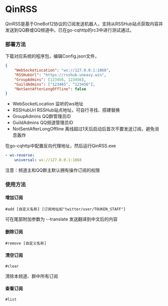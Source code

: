 # QinRSS
QinRSS是基于OneBot12协议的订阅发送机器人，支持从RSSHub站点获取内容并发送到QQ群或QQ频道中。已在go-cqhttp的rc3中进行测试通过。

### 部署方法
下载对应系统的程序包，编辑Config.json文件，

```json
{
    "WebSocketLocation": "ws://127.0.0.1:1868",
    "RSSHubUrl": "https://rsshub.uneasy.win",
    "GroupAdmins": [123456, 123456],
    "GuildAdmins": ["123465", "123456"],
    "NotSentAfterLongOffline": false
}
```

* WebSocketLocation 监听的ws地址
* RSSHubUrl RSSHub站点地址，可自行寻找、搭建替换
* GroupAdmins QQ群管理员ID
* GuildAdmins QQ频道管理员ID
* NotSentAfterLongOffline 离线超过1天后启动后首次不要发送订阅，避免消息轰炸



在go-cqhttp中配置反向代理地址，然后运行QinRSS.exe

```yml
- ws-reverse:
    universal: ws://127.0.0.1:1868
```
注意：频道主和QQ群主默认拥有操作订阅的权限

### 使用方法

#### 增加订阅
```
#add [自定义名称] [订阅地址如"twitter/user/TOUKEN_STAFF"]
```
可在尾部附加参数为 --translate 发送翻译到中文后的内容

#### 删除订阅
```
#remove [自定义名称]
```

#### 清空订阅
```
#clear
```
清除本频道、群中所有订阅

#### 查看订阅
```
#list
```
